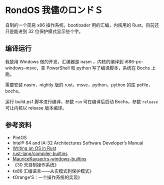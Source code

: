 # RondOS 我儘のロンドＳ

自制的一个简易 x86 操作系统，bootloader 用的汇编，内核用的 Rust。目前还只是能进到 32 位保护模式显示些个字。

## 编译运行

我是用 Windows 做的开发，汇编器是 nasm ，内核的编译到 i686-pc-windows-msvc，拿 PowerShell 和 python 写了编译脚本，系统在 Bochs 上跑。

需要安装 nasm，nightly 版的 rust，msvc，python，python 的库 pefile，bochs。

运行 build.ps1 脚本进行编译，参数 `run` 可在编译后启动 Bochs，参数 `release` 可让内核以 release 版本编译。

## 参考资料

* PintOS
* Intel® 64 and IA-32 Architectures Software Developer’s Manual
* [Writing an OS in Rust](https://os.phil-opp.com/) 
* [rust-lang/compiler-builtins](https://github.com/rust-lang/compiler-builtins)
* [MauriceKayser/rs-windows-builtins](https://github.com/MauriceKayser/rs-windows-builtins)
* 《30 天自制操作系统》
* 《x86 汇编语言——从实模式到保护模式》
* 《Orange'S：一个操作系统的实现》